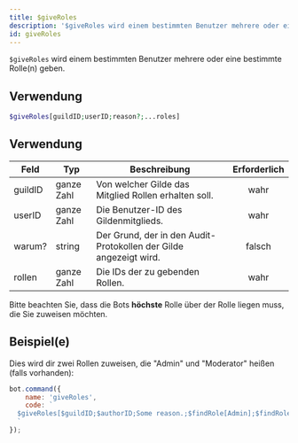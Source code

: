 ```yaml
---
title: $giveRoles
description: '$giveRoles wird einem bestimmten Benutzer mehrere oder eine bestimmte Rolle(n) geben.'
id: giveRoles
---
```


`$giveRoles` wird einem bestimmten Benutzer mehrere oder eine bestimmte Rolle(n) geben.

## Verwendung

```php
$giveRoles[guildID;userID;reason?;...roles]
```

## Verwendung

| Feld    | Typ        | Beschreibung                                                      | Erforderlich |
| ------- | ---------- | ----------------------------------------------------------------- |:------------:|
| guildID | ganze Zahl | Von welcher Gilde das Mitglied Rollen erhalten soll.              |     wahr     |
| userID  | ganze Zahl | Die Benutzer-ID des Gildenmitglieds.                              |     wahr     |
| warum?  | string     | Der Grund, der in den Audit-Protokollen der Gilde angezeigt wird. |    falsch    |
| rollen  | ganze Zahl | Die IDs der zu gebenden Rollen.                                   |     wahr     |

Bitte beachten Sie, dass die Bots **höchste** Rolle über der Rolle liegen muss, die Sie zuweisen möchten.

## Beispiel(e)

Dies wird dir zwei Rollen zuweisen, die "Admin" und "Moderator" heißen (falls vorhanden):

```javascript
bot.command({
    name: 'giveRoles',
    code: `
  $giveRoles[$guildID;$authorID;Some reason.;$findRole[Admin];$findRole[Moderator]]
  `
});
```